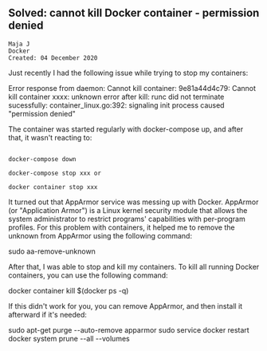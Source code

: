 
## Solved: cannot kill Docker container - permission denied

    Maja J	
    Docker	
    Created: 04 December 2020 

Just recently I had the following issue while trying to stop my containers:

Error response from daemon: Cannot kill container: 9e81a44d4c79: Cannot kill container xxxx: unknown error after kill: runc did not terminate sucessfully: container_linux.go:392: signaling init process caused "permission denied"

The container was started regularly with docker-compose up, and after that, it wasn't reacting to:

````

docker-compose down

docker-compose stop xxx or

docker container stop xxx
````


It turned out that AppArmor service was messing up with Docker. AppArmor (or "Application Armor") is a Linux kernel security module that allows the system administrator to restrict programs' capabilities with per-program profiles. For this problem with containers, it helped me to remove the unknown from AppArmor using the following command:

sudo aa-remove-unknown

After that, I was able to stop and kill my containers. To kill all running Docker containers, you can use the following command:

docker container kill $(docker ps -q)

If this didn't work for you, you can remove AppArmor, and then install it afterward if it's needed:

sudo apt-get purge --auto-remove apparmor
sudo service docker restart
docker system prune --all --volumes
